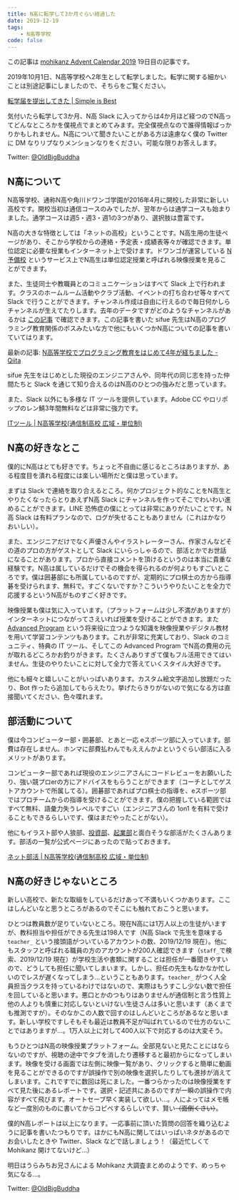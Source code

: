 ```yaml
---
title: N高に転学して3か月ぐらい経過した
date: 2019-12-19
tags:
    - N高等学校
code: false
---
```

この記事は [mohikanz Advent Calendar 2019](https://adventar.org/calendars/3884) 19日目の記事です。

2019年10月1日、N高等学校へ2年生として転学しました。転学に関する細かいことは別途記事にしましたので、そちらをご覧ください。

[転学届を提出してきた | Simple is Best](https://oldbigbuddha.dev/post/change-school/)

気付いたら転学して3か月、N高 Slack に入ってからは4か月ほど経つのでN高ってどんなところかを僕視点でまとめてみます。完全僕視点なので誰得情報ばっかりかもしれません。N高について聞きたいことがある方は遠慮なく僕の Twitter に DM なりリプなりメンションなりをください。可能な限りお答えします。

Twitter: [@OldBigBuddha](https://twitter.com/OldBigBuddha)

## N高について

N高等学校、通称N高や角川ドワンゴ学園が2016年4月に開校した非常に新しい高校です。開校当初は通信コースのみでしたが、翌年からは通学コースも始まりました。通学コースは週5・週3・週1の3つがあり、選択肢は豊富です。

N高の大きな特徴としては「ネットの高校」ということです。N高生用の生徒ページがあり、そこから学校からの連絡・予定表・成績表等々が確認できます。単位認定に必要な授業もインターネット上で受けます。ドワンゴが運営している [N予備校](https://www.nnn.ed.nico/) というサービス上でN高生は単位認定授業と呼ばれる映像授業を見ることができます。

また、生徒同士や教職員とのコミュニケーションはすべて Slack 上で行われます。クラスのホームルーム活動やクラブ活動、イベントの打ち合わせ等々すべて Slack で行うことができます。チャンネル作成は自由に行えるので毎日何かしらチャンネルが生えてたりします。去年のデータですがどのようなチャンネルがあるかは [この記事](https://qiita.com/sifue/items/4223441376732b2170ba#%E3%83%81%E3%83%A3%E3%83%B3%E3%83%8D%E3%83%AB%E5%8F%82%E5%8A%A0%E8%80%85%E6%95%B0%E3%83%A9%E3%83%B3%E3%82%AD%E3%83%B3%E3%82%B0-181127%E6%99%82%E7%82%B9) で確認できます。この記事を書いた sifue 先生はN高のプログラミング教育関係のボスみたいな方で他にもいくつかN高についての記事を書いていてはります。

最新の記事: [N高等学校でプログラミング教育をはじめて4年が経ちました - Qiita](https://qiita.com/sifue/items/1b95647cd643f787d9aa)

sifue 先生をはじめとした現役のエンジニアさんや、同年代の同じ志を持った仲間たちと Slack を通じて知り合えるのはN高のひとつの強みだと思っています。

また、Slack 以外にも多様な IT ツールを提供しています。Adobe CC やロリポップのレン鯖3年間無料などは非常に強力です。

[ITツール | N高等学校(通信制高校 広域・単位制)](https://nnn.ed.jp/about/it_tool/)

## N高の好きなとこ

僕的にN高はとても好きです。ちょっと不自由に感じるところはありますが、ある程度目を潰れる程度には楽しい場所だと僕は思っています。

まずは Slack で連絡を取り合えるところ。何かプロジェクト的なことをN高生とやりたくなったらとりあえずN高 Slack にチャンネルを作ってそこでわいわい進めることができます。LINE 恐怖症の僕にとっては非常にありがたいことです。N高 Slack は有料プランなので、ログが失せることもありません（これはかなりおいしい）。

また、エンジニアだけでなく声優さんやイラストレーターさん、作家さんなどその道のプロの方がゲストとして Slack にいらっしゃるので、部活とかでお世話になることがあります。プロから直接コメントを頂けるというのは本当に貴重な経験です。N高は属しているだけでその機会を得られるのが何よりもすごいところです。僕は囲碁部にも所属しているのですが、定期的にプロ棋士の方から指導碁を受けられます、無料で。すごくないですか？こういうやりたいことを全力で応援するというN高がものすごく好きです。

映像授業も僕は気に入っています。（プラットフォームは少し不満がありますが）インターネットにつながってさえいれば授業を受けることができます。また [Advanced Program](https://nnn.ed.jp/net_course/attractive/) という将来役に立つような知識を映像授業やデジタル教材を用いて学習コンテンツもあります。これが非常に充実しており、Slack のコミュニティ、特典の IT ツール、そしてこの Advanced Program でN高の費用の元が取れるどころかお釣りがきます。たくさんありすぎて僕もフル活用できてはいません。生徒のやりたいことに対して全力で答えていくスタイル大好きです。

他にも細々と嬉しいことがいっぱいあります。カスタム絵文字追加し放題だったり、Bot 作ったら追加してもらえたり。挙げたらきりがないので気になる方は直接聞いてください、色々喋れます。

## 部活動について

僕は今コンピューター部・囲碁部、とあと一応 eスポーツ部に入っています。部費は存在しません。ホンマに部費払わんでもええんかよというぐらい部活に入るメリットがあります。

コンピューター部であれば現役のエンジニアさんにコードレビューをお願いしたり、強い競プロerの方にアドバイスをもらうことができます（コーチとしてゲストアカウントで所属してる）。囲碁部であればプロ棋士の指導を、eスポーツ部ではプロチームからの指導を受けることができます。僕の把握している範囲ではすべて無料、語彙力失うレベルですごい（エンジニアさんの 1on1 を有料で受けることもできるらしいです、僕はまだやったことがない）。

他にもイラスト部や人狼部、[投資部](https://nnn.ed.jp/club/investment/)、[起業部](https://nnn.ed.jp/kigyobu/)と面白そうな部活がたくさんあります。部活の一覧が公式ページにあったので貼っておきます。

[ネット部活 | N高等学校(通信制高校 広域・単位制)](https://nnn.ed.jp/net_course/n_club/)

## N高の好きじゃないところ

新しい高校で、新たな取組をしているだけあって不満もいくつかあります。ここはしんどいなと思うところがあるのでそこにも触れておこうと思います。

ひとつは教員数が足りていないところ。現在N高には1万人以上の生徒がいますが、教科担当や担任ができる先生は198人です（N高 Slack で先生を意味する `teacher_` という接頭語がついているアカウントの数、2019/12/19 現在）。他にもスタッフと呼ばれる職員の方のアカウントが200人確認できます（`staff_`で検索、2019/12/19 現在）が学校生活や書類に関することは担任が一番聞きやすいので、どうしても担任に聞いてしまいます。しかし、担任の先生もなかなか忙しいのでレスが遅くなってしまう…ということもあります。`teacher_` がつく人全員担当クラスを持っているわけではないので、実際はもうすこし少ない数で担任を回していると思います。悪口とかのつもりはありませんが通信制と言う性質上他の人よりも慎重に対応しないといけない生徒さんは多いと思います（あくまでも推測ですが）。そのなかこの人数で回すのはしんどいところがあるなと思います。新しい学校ですしそもそも最近は教員不足が叫ばれているので仕方のないことではありますが…。1万人以上に対して400人以下で対応するのは大変そう。

もうひとつはN高の映像授業プラットフォーム。全部見ないと見たことにはならないのですが、視聴の途中でタブを消したり遷移すると最初からになってしまいます。映像を受ける画面では左側に映像一覧があり、クリックすると簡単に動画を見ることができるのですが誤操作で別の映像を選択したりしても進捗が消えてしまいます。これですでに数回は死にました。一番つらかったのは映像授業をすべて見た後にあるレポートです。選択・記述共にあるのですが一瞬の誤操作で内容がすべて飛びます。オートセーブ早く実装して欲しい…。人によってはメモ帳など一度別のものに書いてからコピペするらしいです、賢い~~（面倒くさい）~~。

僕的N高レポートは以上になります。一応事前に頂いた質問の回答を織り込むように記事を書いたつもりです。ほかにもN高に関してはいっぱいネタがあるのでお会いしたときや Twitter、Slack などで話しましょう！（最近忙しくて Mohikanz 開けてないけど…）

明日はうらみちお兄さんによる Mohikanz 大調査まとめのようです、めっちゃ気になる…。

Twitter: [@OldBigBuddha](https://twitter.com/OldBigBuddha)
